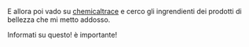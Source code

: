 E allora poi vado su [chemicaltrace](http://www.chemicaltrace.com) e cerco gli ingrendienti dei prodotti di bellezza che mi metto addosso.

Informati su questo! è importante!